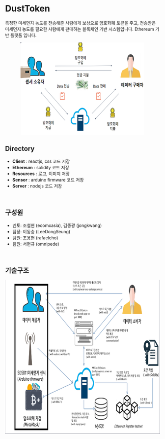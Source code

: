 # DustToken
  측정한 미세먼지 농도를 전송해준 사람에게 보상으로 암호화폐 토큰을 주고,
전송받은 미세먼지 농도를 필요한 사람에게 판매하는 블록체인 기반 시스템입니다. 
Ethereum 기반 플랫폼 입니다.
<p align="center">
  <img width="80%" height="300" src="./Resources/total-scenario-2.png">
</p>  

## Directory
- **Client**    : reactjs, css 코드 저장
- **Ethereum**  : solidity 코드 저장
- **Resources** : 로고, 이미지 저장
- **Sensor**    : arduino firmware 코드 저장
- **Server**    : nodejs 코드 저장
<br>  

## 구성원
- 멘토: 조철현 (ecomxasia), 김종광 (jongkwang)
- 팀장: 이동승 (LeeDongSeung)
- 팀원: 조용현 (rafaelcho)
- 팀원: 서현규 (omnipede)
<br>  

## 기술구조
<p align="center">
  <img width="100%" height="500" src="./Resources/tech-scenario.png">
</p>
